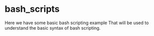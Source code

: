 # bash_scripts

Here we have some basic bash scripting example
That will be used to understand the basic syntax of bash scripting.
 
